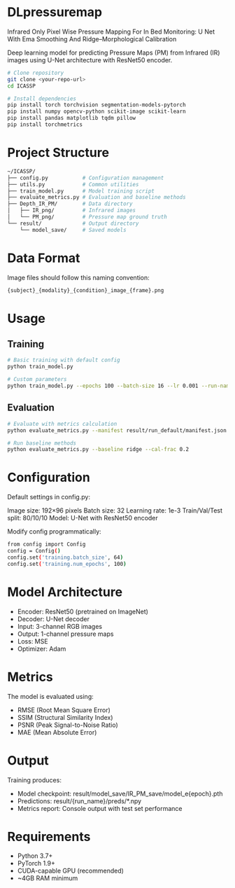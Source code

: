 # DLpressuremap
 Infrared Only Pixel Wise Pressure Mapping For In Bed Monitoring: U Net With Ema Smoothing And Ridge–Morphological Calibration
 
Deep learning model for predicting Pressure Maps (PM) from Infrared (IR) images using U-Net architecture with ResNet50 encoder.

```bash
# Clone repository
git clone <your-repo-url>
cd ICASSP

# Install dependencies
pip install torch torchvision segmentation-models-pytorch
pip install numpy opencv-python scikit-image scikit-learn
pip install pandas matplotlib tqdm pillow
pip install torchmetrics
```
# Project Structure
```bash
~/ICASSP/
├── config.py           # Configuration management
├── utils.py            # Common utilities
├── train_model.py      # Model training script
├── evaluate_metrics.py # Evaluation and baseline methods
├── Depth_IR_PM/        # Data directory
│   ├── IR_png/         # Infrared images
│   └── PM_png/         # Pressure map ground truth
└── result/             # Output directory
    └── model_save/     # Saved models
```
# Data Format
Image files should follow this naming convention:
```bash
{subject}_{modality}_{condition}_image_{frame}.png
```
# Usage
## Training
```bash
# Basic training with default config
python train_model.py

# Custom parameters
python train_model.py --epochs 100 --batch-size 16 --lr 0.001 --run-name experiment1
```
## Evaluation
```bash
# Evaluate with metrics calculation
python evaluate_metrics.py --manifest result/run_default/manifest.json

# Run baseline methods
python evaluate_metrics.py --baseline ridge --cal-frac 0.2
```
# Configuration
Default settings in config.py:

Image size: 192×96 pixels
Batch size: 32
Learning rate: 1e-3
Train/Val/Test split: 80/10/10
Model: U-Net with ResNet50 encoder

Modify config programmatically:
```bash
from config import Config
config = Config()
config.set('training.batch_size', 64)
config.set('training.num_epochs', 100)
```
# Model Architecture
- Encoder: ResNet50 (pretrained on ImageNet)
- Decoder: U-Net decoder
- Input: 3-channel RGB images
- Output: 1-channel pressure maps
- Loss: MSE
- Optimizer: Adam
# Metrics
The model is evaluated using:
- RMSE (Root Mean Square Error)
- SSIM (Structural Similarity Index)
- PSNR (Peak Signal-to-Noise Ratio)
- MAE (Mean Absolute Error)
# Output
Training produces:
- Model checkpoint: result/model_save/IR_PM_save/model_e{epoch}.pth
- Predictions: result/{run_name}/preds/*.npy
- Metrics report: Console output with test set performance
# Requirements
- Python 3.7+
- PyTorch 1.9+
- CUDA-capable GPU (recommended)
- ~4GB RAM minimum
